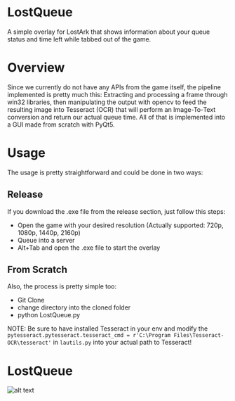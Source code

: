 # LostQueue
A simple overlay for LostArk that shows information about your queue status and time left while tabbed out of the game.<br>

# Overview 
Since we currently do not have any APIs from the game itself, the pipeline implemented is pretty much this: Extracting and processing a frame through win32 libraries, then manipulating the output with opencv to feed the resulting image into Tesseract (OCR) that will perform an Image-To-Text conversion and return our actual queue time. All of that is  implemented into a GUI made from scratch with PyQt5. 

# Usage
The usage is pretty straightforward and could be done in two ways:

## Release 
If you download the .exe file from the release section, just follow this steps: 
- Open the game with your desired resolution (Actually supported: 720p, 1080p, 1440p, 2160p)
- Queue into a server
- Alt+Tab and open the .exe file to start the overlay 

## From Scratch 
Also, the process is pretty simple too: 
- Git Clone
- change directory into the cloned folder 
- python LostQueue.py

NOTE: Be sure to have installed Tesseract in your env and modify the `pytesseract.pytesseract.tesseract_cmd = r'C:\Program Files\Tesseract-OCR\tesseract'` in `lautils.py` into your actual path to Tesseract!


# LostQueue
![alt text](https://preview.redd.it/syb4jtng0uj81.png?width=632&format=png&auto=webp&s=b0d612c0958b1041729f64324df068a58bd101bf)
